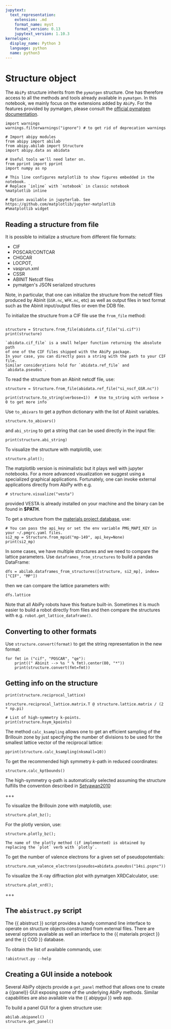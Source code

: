 ```yaml
---
jupytext:
  text_representation:
    extension: .md
    format_name: myst
    format_version: 0.13
    jupytext_version: 1.10.3
kernelspec:
  display_name: Python 3
  language: python
  name: python3
---
```


# Structure object

The `AbiPy` structure inherits from the `pymatgen` structure.
One has therefore access to all the methods and tools already available in `pymatgen`.
In this notebook, we mainly focus on the extensions added by `AbiPy`.
For the features provided by pymatgen, please consult the
[official pymatgen documentation](http://pymatgen.org/usage.html#structures-and-molecules).

```{code-cell}
import warnings
warnings.filterwarnings("ignore") # to get rid of deprecation warnings

# Import abipy modules
from abipy import abilab
from abipy.abilab import Structure
import abipy.data as abidata

# Useful tools we'll need later on.
from pprint import pprint
import numpy as np

# This line configures matplotlib to show figures embedded in the notebook.
# Replace `inline` with `notebook` in classic notebook
%matplotlib inline

# Option available in jupyterlab. See https://github.com/matplotlib/jupyter-matplotlib
#%matplotlib widget
```

## Reading a structure from file

It is possible to initialize a structure from different file formats:

   * CIF
   * POSCAR/CONTCAR
   * CHGCAR
   * LOCPOT,
   * vasprun.xml
   * CSSR
   * ABINIT Netcdf files
   * pymatgen's JSON serialized structures

Note, in particular, that one can initialize the structure from the netcdf files
produced by Abinit (`GSR.nc`, `WFK.nc`, etc) as well as output files in text format
such as the Abinit input/output files or even the DDB file.

To initialize the structure from a CIF file use the `from_file` method:

```{code-cell}

structure = Structure.from_file(abidata.cif_file("si.cif"))
print(structure)
```

```{important}
`abidata.cif_file` is a small helper function returning the absolute path
of one of the CIF files shipped with the AbiPy package.
In your case, you can directly pass a string with the path to your CIF file.
Similar considerations hold for `abidata.ref_file` and `abidata.pseudos`.
```

To read the structure from an Abinit netcdf file, use:

```{code-cell}
structure = Structure.from_file(abidata.ref_file("si_nscf_GSR.nc"))

print(structure.to_string(verbose=1))  # Use to_string with verbose > 0 to get more info
```

Use `to_abivars` to get a python dictionary with the list of Abinit variables.

```{code-cell}
structure.to_abivars()
```

and `abi_string` to get a string that can be used directly in the input file:

```{code-cell}
print(structure.abi_string)
```

To visualize the structure with matplotlib, use:

```{code-cell}
structure.plot();
```

The matplotlib version is minimalistic but it plays well with jupyter notebooks.
For a more advanced visualization we suggest using a specialized graphical applications.
Fortunately, one can invoke external applications directly from AbiPy with e.g.

```{code-cell}
# structure.visualize("vesta")
```

provided VESTA is already installed on your machine and the binary can be found in  **$PATH**.

To get a structure from the [materials project database](https://www.materialsproject.org), use:

```{code-cell}
# You can pass the api_key or set the env variable PMG_MAPI_KEY in your ~/.pmgrc.yaml files.
si2_mp = Structure.from_mpid("mp-149", api_key=None)
print(si2_mp)
```

In some cases, we have multiple structures and we need to compare the lattice parameters.
Use `dataframes_from_structures` to build a pandas DataFrame:

```{code-cell}
dfs = abilab.dataframes_from_structures([structure, si2_mp], index=["CIF", "MP"])
```

then we can compare the lattice parameters with:

```{code-cell}
dfs.lattice
```

Note that all AbiPy robots have this feature built-in.
Sometimes it is much easier to build a robot directly from files
and then compare the structures with e.g. `robot.get_lattice_dataframe()`.


## Converting to other formats

Use `structure.convert(format)` to get the string representation in the new format:

```{code-cell}
for fmt in ("cif", "POSCAR", "qe"):
    print((" Abinit --> %s " % fmt).center(80, "*"))
    print(structure.convert(fmt=fmt))
```

## Getting info on the structure

```{code-cell}
print(structure.reciprocal_lattice)
```

```{code-cell}
structure.reciprocal_lattice.matrix.T @ structure.lattice.matrix / (2 * np.pi)
```

```{code-cell}
# List of high-symmetry k-points.
print(structure.hsym_kpoints)
```

The method `calc_ksampling` allows one to get an efficient sampling of the Brillouin zone
by just specifying the number of divisions to be used for the smallest lattice vector of the reciprocal lattice:

```{code-cell}
pprint(structure.calc_ksampling(nksmall=10))
```

To get the recommended high symmetry $k$-path in reduced coordinates:

```{code-cell}
structure.calc_kptbounds()
```

The high-symmetry q-path is automatically selected assuming
the structure fulfills the convention described in [Setyawan2010](https://doi.org/10.1016/j.commatsci.2010.05.010)

+++

To visualize the Brillouin zone with matplotlib, use:

```{code-cell}
structure.plot_bz();
```

For the plotly version, use:

```{code-cell}
structure.plotly_bz();
```

```{note}
The name of the plotly method (if implemented) is obtained by replacing the `plot` verb with `plotly`.
```

To get the number of valence electrons for a given set of pseudopotentials:

```{code-cell}
structure.num_valence_electrons(pseudos=abidata.pseudos("14si.pspnc"))
```

To visualize the X-ray diffraction plot with pymatgen XRDCalculator, use:

```{code-cell}
structure.plot_xrd();
```

+++

## The `abistruct.py` script

The {{ abistruct }} script provides a handy command line
interface to operate on structure objects constructed from external files.
There are several options available as well an interface to the {{ materials project }}
and the {{ COD }} database.

To obtain the list of available commands, use:

```{code-cell}
!abistruct.py --help
```

## Creating a GUI inside a notebook

Several AbiPy objects provide a `get_panel` method that allows one to create a {{panel}} GUI
exposing some of the underlying AbiPy methods.
Similar capabilities are also available via the {{ abipygui }} web app.

To build a panel GUI for a given structure use:

```{code-cell}
abilab.abipanel()
structure.get_panel()
```

